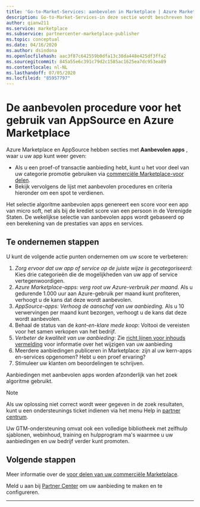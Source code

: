 ```yaml
---
title: 'Go-to-Market-Services: aanbevolen in Marketplace | Azure Marketplace'
description: Go-to-Market-Services-in deze sectie wordt beschreven hoe u een aanbieding kunt ophalen in azure Marketplace
author: qianw211
ms.service: marketplace
ms.subservice: partnercenter-marketplace-publisher
ms.topic: conceptual
ms.date: 04/16/2020
ms.author: dsindona
ms.openlocfilehash: aac3f87c642559b0dfa13c38da448e425df3ffa2
ms.sourcegitcommit: 845a55e6c391c79d2c1585ac1625ea7dc953ea89
ms.contentlocale: nl-NL
ms.lasthandoff: 07/05/2020
ms.locfileid: "85957797"
---
```

# <a name="how-to-get-featured-in-appsource-and-azure-marketplace"></a>De aanbevolen procedure voor het gebruik van AppSource en Azure Marketplace

Azure Marketplace en AppSource hebben secties met **Aanbevolen apps** , waar u uw app kunt weer geven:

* Als u een proef-of transactie aanbieding hebt, kunt u het voor deel van uw categorie promotie gebruiken via [commerciële Marketplace-voor delen](gtm-your-marketplace-benefits.md).
* Bekijk vervolgens de lijst met aanbevolen procedures en criteria hieronder om een spot te verdienen.

Het selectie algoritme aanbevolen apps genereert een score voor een app van micro soft, net als bij de krediet score van een persoon in de Verenigde Staten.  De wekelijkse selectie van aanbevolen apps wordt gebaseerd op een berekening van de prestaties van apps en services.

## <a name="steps-to-take"></a>Te ondernemen stappen

U kunt de volgende actie punten ondernemen om uw score te verbeteren:

1. *Zorg ervoor dat uw app of service op de juiste wijze is gecategoriseerd*: Kies drie categorieën die de mogelijkheden van uw app of service vertegenwoordigen.
2. *Azure Marketplace-apps: verg root uw Azure-verbruik per maand.* Als u gedurende 1.000 uur aan Azure-gebruik per maand kunt profiteren, verhoogt u de kans dat deze wordt aanbevolen.
3. *AppSource-apps: Verhoog de aanschaf van uw aanbieding.* Als u 10 verwervingen per maand kunt bezorgen, verhoogt u de kans dat deze wordt aanbevolen. 
4. Behaal de status van de *kant-en-klare mede koop*: Voltooi de vereisten voor het samen verkopen van het bedrijf.
5. *Verbeter de kwaliteit van uw aanbieding*: Zie [richt lijnen voor inhouds vermelding](marketplace-criteria-content-validation.md) voor informatie over het wijzigen van uw aanbieding
6. Meerdere aanbiedingen publiceren in Marketplace: zijn al uw kern-apps en-services opgenomen? Hebt u een proef ervaring?
7. Stimuleer uw klanten om beoordelingen te schrijven.

Aanbiedingen met aanbevolen apps worden afzonderlijk van het zoek algoritme gebruikt.

>[!Note]
>Als uw oplossing niet correct wordt weer gegeven in de zoek resultaten, kunt u een ondersteunings ticket indienen via het menu Help in [partner centrum](https://partner.microsoft.com/).

Uw GTM-ondersteuning omvat ook een volledige bibliotheek met zelfhulp sjablonen, webinhoud, training en hulpprogram ma's waarmee u uw aanbiedingen en uw bedrijf verder kunt promoten.

## <a name="next-steps"></a>Volgende stappen

Meer informatie over de [voor delen van uw commerciële Marketplace](gtm-your-marketplace-benefits.md).

Meld u aan bij [Partner Center](https://partner.microsoft.com/dashboard/account/v3/enrollment/introduction/partnership) om uw aanbieding te maken en te configureren.

---

